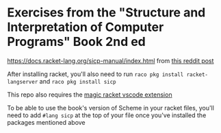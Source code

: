 # Exercises from the "Structure and Interpretation of Computer Programs" Book 2nd ed

<https://docs.racket-lang.org/sicp-manual/index.html> from [this reddit post](https://www.reddit.com/r/scheme/comments/14r72i1/setting_up_a_scheme_coding_environment_in_vs_code/)

After installing racket, you'll also need to run `raco pkg install racket-langserver` and `raco pkg install sicp`

This repo also requires the [magic racket vscode extension](https://marketplace.visualstudio.com/items?itemName=evzen-wybitul.magic-racket)

To be able to use the book's version of Scheme in your racket files, you'll need to add `#lang sicp` at the top of your file once you've installed the packages mentioned above
